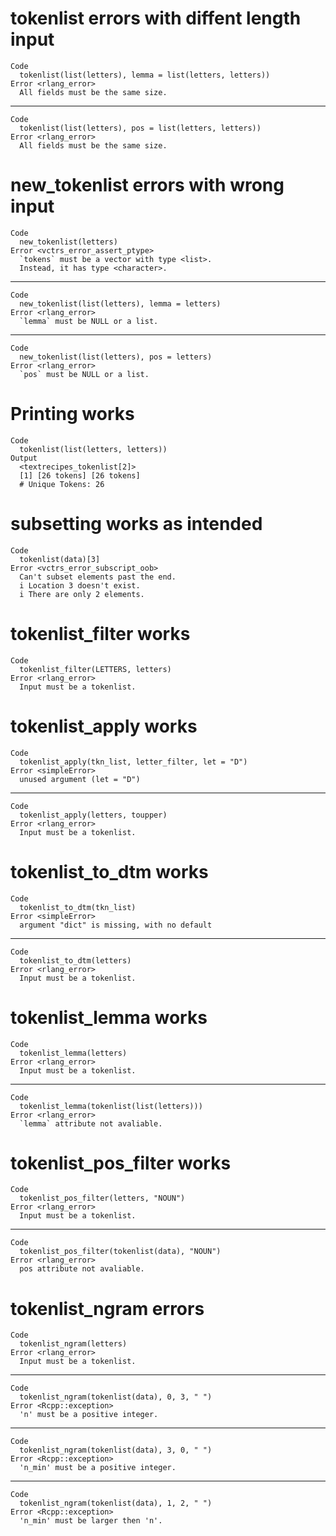 # tokenlist errors with diffent length input

    Code
      tokenlist(list(letters), lemma = list(letters, letters))
    Error <rlang_error>
      All fields must be the same size.

---

    Code
      tokenlist(list(letters), pos = list(letters, letters))
    Error <rlang_error>
      All fields must be the same size.

# new_tokenlist errors with wrong input

    Code
      new_tokenlist(letters)
    Error <vctrs_error_assert_ptype>
      `tokens` must be a vector with type <list>.
      Instead, it has type <character>.

---

    Code
      new_tokenlist(list(letters), lemma = letters)
    Error <rlang_error>
      `lemma` must be NULL or a list.

---

    Code
      new_tokenlist(list(letters), pos = letters)
    Error <rlang_error>
      `pos` must be NULL or a list.

# Printing works

    Code
      tokenlist(list(letters, letters))
    Output
      <textrecipes_tokenlist[2]>
      [1] [26 tokens] [26 tokens]
      # Unique Tokens: 26

# subsetting works as intended

    Code
      tokenlist(data)[3]
    Error <vctrs_error_subscript_oob>
      Can't subset elements past the end.
      i Location 3 doesn't exist.
      i There are only 2 elements.

# tokenlist_filter works

    Code
      tokenlist_filter(LETTERS, letters)
    Error <rlang_error>
      Input must be a tokenlist.

# tokenlist_apply works

    Code
      tokenlist_apply(tkn_list, letter_filter, let = "D")
    Error <simpleError>
      unused argument (let = "D")

---

    Code
      tokenlist_apply(letters, toupper)
    Error <rlang_error>
      Input must be a tokenlist.

# tokenlist_to_dtm works

    Code
      tokenlist_to_dtm(tkn_list)
    Error <simpleError>
      argument "dict" is missing, with no default

---

    Code
      tokenlist_to_dtm(letters)
    Error <rlang_error>
      Input must be a tokenlist.

# tokenlist_lemma works

    Code
      tokenlist_lemma(letters)
    Error <rlang_error>
      Input must be a tokenlist.

---

    Code
      tokenlist_lemma(tokenlist(list(letters)))
    Error <rlang_error>
      `lemma` attribute not avaliable.

# tokenlist_pos_filter works

    Code
      tokenlist_pos_filter(letters, "NOUN")
    Error <rlang_error>
      Input must be a tokenlist.

---

    Code
      tokenlist_pos_filter(tokenlist(data), "NOUN")
    Error <rlang_error>
      pos attribute not avaliable.

# tokenlist_ngram errors

    Code
      tokenlist_ngram(letters)
    Error <rlang_error>
      Input must be a tokenlist.

---

    Code
      tokenlist_ngram(tokenlist(data), 0, 3, " ")
    Error <Rcpp::exception>
      'n' must be a positive integer.

---

    Code
      tokenlist_ngram(tokenlist(data), 3, 0, " ")
    Error <Rcpp::exception>
      'n_min' must be a positive integer.

---

    Code
      tokenlist_ngram(tokenlist(data), 1, 2, " ")
    Error <Rcpp::exception>
      'n_min' must be larger then 'n'.

